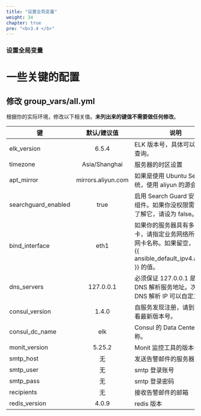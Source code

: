 ```yaml
---
title: "设置全局变量"
weight: 34
chapter: true
pre: "<b>3.4 </b>"
---
```


### 设置全局变量

# 一些关键的配置

## 修改 group_vars/all.yml

根据你的实际环境，修改以下相关值。**未列出来的键值不需要做任何修改**。

| 键                  |    默认/建议值     | 说明                                                                                                          | 相关链接                             |
| ------------------- |:------------------:| ------------------------------------------------------------------------------------------------------------- | ------------------------------------ |
| elk_version         |       6.5.4        | ELK 版本号，具体可以上官网查询。                                                                              | https://www.elastic.co/downloads     |
| timezone            |   Asia/Shanghai    | 服务器的时区设置                                                                                              |                                      |
| apt_mirror          | mirrors.aliyun.com | 如果是使用 Ubuntu Server 系统，使用 aliyun 的源会比较快                                                       | https://opsx.alibaba.com/mirror      |
| searchguard_enabled |        true        | 启用 Search Guard 安全增强组件。如果你没权限需求或不了解它，请设为 false。                                                                                | https://search-guard.com/            |
| bind_interface      |        eth1        | 如果你的服务器具有多张网卡，请指定业务网络所使用的网卡名称。如果留空，就使用 {{ ansible_default_ipv4.address }} 的值。 |                                      |
| dns_servers         |     127.0.0.1      | 必须保证 127.0.0.1 是第 1 个 DNS 解析服务地址。次要 DNS 解析 IP 可以自定义。                                  |                                      |
| consul_version      |       1.4.0        | 自服务发现注册，请到官网查看最新版本号。                                                                      | https://www.consul.io/downloads.html |
| consul_dc_name      |        elk         | Consul 的 Data Center 名称。                                                                                  |                                      |
| monit_version       |       5.25.2       | Monit 监控工具的版本号。                                                                                      | https://mmonit.com/monit/            |
| smtp_host           |         无         | 发送告警邮件的服务器地址。                                                                                    |                                      |
| smtp_user           |         无         | smtp 登录账号                                                                                                 |                                      |
| smtp_pass           |         无         | smtp 登录密码                                                                                                 |                                      |
| recipients          |         无         | 接收告警邮件的邮箱                                                                                            |                                      |
| redis_version       |       4.0.9        | redis 版本                                                                                                    |                                      |
